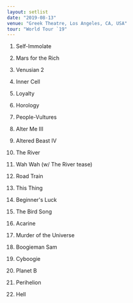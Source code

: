 ```yaml
---
layout: setlist
date: "2019-08-13"
venue: "Greek Theatre, Los Angeles, CA, USA"
tour: "World Tour `19"
---
```



 1. Self-Immolate

 2. Mars for the Rich

 3. Venusian 2

 4. Inner Cell

 5. Loyalty

 6. Horology

 7. People-Vultures

 8. Alter Me III

 9. Altered Beast IV

10. The River

11. Wah Wah
    (w/ The River tease)

12. Road Train

13. This Thing

14. Beginner's Luck

15. The Bird Song

16. Acarine

17. Murder of the Universe

18. Boogieman Sam

19. Cyboogie

20. Planet B

21. Perihelion

22. Hell
